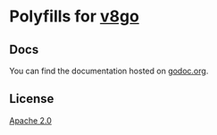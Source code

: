 # Polyfills for [v8go](https://github.com/rogchap/v8go)


## Docs

You can find the documentation hosted on [godoc.org](https://godoc.org/github.com/nzhenev/v8go-polyfills-extended).

## License

[Apache 2.0](/LICENSE)